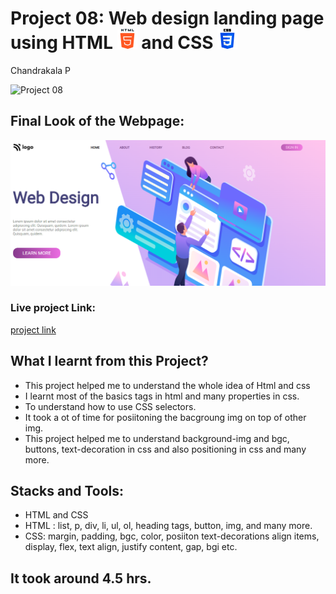 # Project 08: Web design landing page using HTML ![](./final-look/html-5.png) and CSS ![](./final-look/css-3.png)

Chandrakala P

![Project 08](https://img.shields.io/badge/Project%20-08-yellow)

## Final Look of the Webpage:

![Final Look of the Website](./final-look/final.PNG)

### Live project Link:

[project link](https://we-design-page-project8.netlify.app/)

## What I learnt from this Project?

- This project helped me to understand the whole idea of Html and css
- I learnt most of the basics tags in html and many properties in css.
- To understand how to use CSS selectors.
- It took a ot of time for posiitoning the bacgroung img on top of other img.
- This project helped me to understand background-img and bgc, buttons, text-decoration in css and also positioning in css and many more.

## Stacks and Tools:

- HTML and CSS
- HTML : list, p, div, li, ul, ol, heading tags, button, img, and many more.
- CSS: margin, padding, bgc, color, posiiton text-decorations align items, display, flex, text align, justify content, gap, bgi etc.

## It took around 4.5 hrs.
